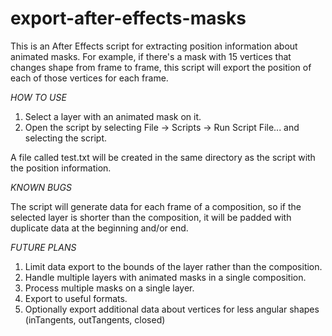 export-after-effects-masks
==========================

This is an After Effects script for extracting position information about animated masks. For example, if there's a mask with 15 vertices that changes shape from frame to frame, this script will export the position of each of those vertices for each frame.

_HOW TO USE_

1. Select a layer with an animated mask on it.
2. Open the script by selecting File -> Scripts -> Run Script File... and selecting the script.

A file called test.txt will be created in the same directory as the script with the position information.

_KNOWN BUGS_

The script will generate data for each frame of a composition, so if the selected layer is shorter than the composition, it will be padded with duplicate data at the beginning and/or end.

_FUTURE PLANS_

1. Limit data export to the bounds of the layer rather than the composition.
2. Handle multiple layers with animated masks in a single composition.
3. Process multiple masks on a single layer.
4. Export to useful formats.
5. Optionally export additional data about vertices for less angular shapes (inTangents, outTangents, closed)
